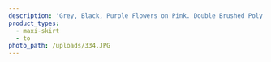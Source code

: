 ```yaml
---
description: 'Grey, Black, Purple Flowers on Pink. Double Brushed Poly'
product_types:
  - maxi-skirt
  - to
photo_path: /uploads/334.JPG
---
```

